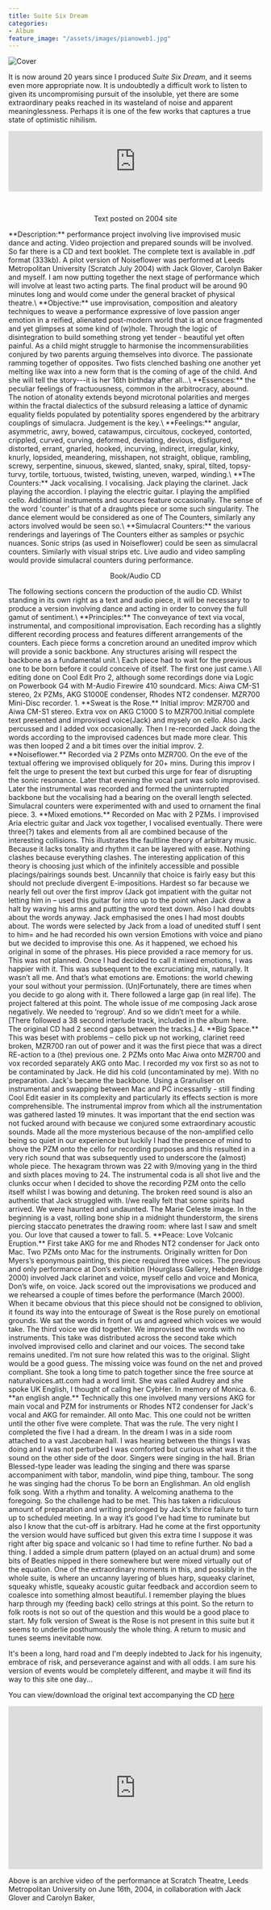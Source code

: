 ```yaml
---
title: Suite Six Dream
categories:
- Album
feature_image: "/assets/images/pianoweb1.jpg"
---
```


![Cover](/assets/images/suitesix640.jpg)


It is now around 20 years since I produced *Suite Six Dream*, and it seems even more appropriate now. It is undoubtedly a difficult work to listen to given its uncompromising pursuit of the insoluble, yet there are some extraordinary peaks reached in its wasteland of noise and apparent meaninglessness. Perhaps it is one of the few works that captures a true state of optimistic nihilism.  

<iframe style="border: 0; width: 100%; height: 120px;" src="https://bandcamp.com/EmbeddedPlayer/album=3182810470/size=large/bgcol=ffffff/linkcol=0687f5/tracklist=false/artwork=small/transparent=true/" seamless><a href="https://simonbradley.bandcamp.com/album/suite-six-dream">Suite Six Dream by Simon Bradley</a></iframe>  

<p>&nbsp;</p>
 
<p style="text-align: center;">Text posted on 2004 site</p>  **Description:** performance project involving live improvised music dance and acting. Video projection and prepared sounds will be involved. So far there is a CD and text booklet. The complete text is available in .pdf format (333kb). A pilot version of Noiseflower was performed at Leeds Metropolitan University (Scratch July 2004) with Jack Glover, Carolyn Baker and myself. I am now putting together the next stage of performance which will involve at least two acting parts. The final product will be around 90 minutes long and would come under the general bracket of physical theatre.\
**Objective:** use improvisation, composition and aleatory techniques to weave a performance expressive of love passion anger emotion in a reified, alienated post-modern world that is at once fragmented and yet glimpses at some kind of (w)hole. Through the logic of disintegration to build something strong yet tender - beautiful yet often painful. As a child might struggle to harmonise the incommensurabilities conjured by two parents arguing themselves into divorce. The passionate ramming together of opposites. Two fists clenched bashing one another yet melting like wax into a new form that is the coming of age of the child. And she will tell the story---it is her 16th birthday after all...\
**Essences:** the peculiar feelings of fractuousness, common in the arbitrocracy, abound. The notion of atonality extends beyond microtonal polarities and merges within the fractal dialectics of the subsurd releasing a lattice of dynamic equality fields populated by potentiality spores engendered by the arbitrary couplings of simulacra. Judgement is the key.\
**Feelings:** angular, asymmetric, awry, bowed, catawampus, circuitous, cockeyed, contorted, crippled, curved, curving, deformed, deviating, devious, disfigured, distorted, errant, gnarled, hooked, incurving, indirect, irregular, kinky, knurly, lopsided, meandering, misshapen, not straight, oblique, rambling, screwy, serpentine, sinuous, skewed, slanted, snaky, spiral, tilted, topsy-turvy, tortile, tortuous, twisted, twisting, uneven, warped, winding.\
**The Counters:** Jack vocalising. I vocalising. Jack playing the clarinet. Jack playing the accordion. I playing the electric guitar. I playing the amplified cello. Additional instruments and sources feature occasionally. The sense of the word 'counter' is that of a draughts piece or some such singularity. The dance element would be considered as one of The Counters, similarly any actors involved would be seen so.\
**Simulacral Counters:** the various renderings and layerings of The Counters either as samples or psychic nuances. Sonic strips (as used in Noiseflower) could be seen as simulacral counters. Similarly with visual strips etc. Live audio and video sampling would provide simulacral counters during performance.

<p style="text-align: center;">Book/Audio CD</p>
The following sections concern the production of the audio CD. Whilst standing in its own right as a text and audio piece, it will be necessary to produce a version involving dance and acting in order to convey the full gamut of sentiment.\
**Principles:** The conveyance of text via vocal, instrumental, and compositional improvisation. Each recording has a slightly different recording process and features different arrangements of the counters. Each piece forms a concretion around an unedited improv which will provide a sonic backbone. Any structures arising will respect the backbone as a fundamental unit.\
Each piece had to wait for the previous one to be born before it could conceive of itself. The first one just came.\
All editing done on Cool Edit Pro 2, although some recordings done via Logic on Powerbook G4 with M-Audio Firewire 410 soundcard. Mics: Aiwa CM-S1 stereo, 2x PZMs, AKG S1000E condenser, Rhodes NT2 condenser. MZR700 Mini-Disc recorder.
1. **Sweat is the Rose.** Initial improv: MZR700 and Aiwa CM-S1 stereo. Extra vox on AKG C1000 S to MZR700.Initial complete text presented and improvised voice(Jack) and mysely on cello. Also Jack percussed and I added vox occasionally. Then I re-recorded Jack doing the words according to the improvised cadences but made more clear. This was then looped 2 and a bit times over the initial improv.
2. **Noiseflower.** Recorded via 2 PZMs onto MZR700. On the eve of the textual offering we improvised obliquely for 20+ mins. During this improv I felt the urge to present the text but curbed this urge for fear of disrupting the sonic resonance. Later that evening the vocal part was solo improvised. Later the instrumental was recorded and formed the uninterrupted backbone but the vocalising had a bearing on the overall length selected. Simulacral counters were experimented with and used to ornament the final piece.
3. **Mixed emotions.** Recorded on Mac with 2 PZMs. I improvised Aria electric guitar and Jack vox together, I vocalised eventually. There were three(?) takes and elements from all are combined because of the interesting collisions. This illustrates the faultline theory of arbitrary music. Because it lacks tonality and rhythm it can be layered with ease. Nothing clashes because everything clashes. The interesting application of this theory is choosing just which of the infinitely accessible and possible placings/pairings sounds best. Uncannily that choice is fairly easy but this should not preclude divergent E-impositions. Hardest so far because we nearly fell out over the first improv (Jack got impatient with the guitar not letting him in – used this guitar for intro up to the point when Jack drew a halt by waving his arms and putting the word text down. Also I had doubts about the words anyway. Jack emphasised the ones I had most doubts about. The words were selected by Jack from a load of unedited stuff I sent to him= and he had recorded his own version Emotions with voice and piano but we decided to improvise this one. As it happened, we echoed his original in some of the phrases. His piece provided a race memory for us. This was not planned. Once I had decided to call it mixed emotions, I was happier with it. This was subsequent to the excruciating mix, naturally. It wasn’t all me. And that’s what emotions are. Emotions: the world chewing your soul without your permission. (Un)Fortunately, there are times when you decide to go along with it. There followed a large gap (in real life). The project faltered at this point. The whole issue of me composing Jack arose negatively. We needed to ‘regroup’. And so we didn’t meet for a while.  [There followed a 38 second interlude track, included in the album here. The original CD had 2 second gaps between the tracks.]
4. **Big Space.** This was beset with problems – cello pick up not working, clarinet reed broken, MZR700 ran out of power and it was the first piece that was a direct RE-action to a (the) previous one. 2 PZMs onto Mac Aiwa onto MZR700 and vox recorded separately AKG onto Mac. I recorded my vox first so as not to be contaminated by Jack. He did his cold (uncontaminated by me). With no preparation. Jack's became the backbone. Using a Granuliser on instrumental and swapping between Mac and PC incessantly - still finding Cool Edit easier in its complexity and particularly its effects section is more comprehensible. The instrumental improv from which all the instrumentation was gathered lasted 19 minutes. It was important that the end section was not fucked around with because we conjured some extraordinary acoustic sounds. Made all the more mysterious because of the non-amplified cello being so quiet in our experience but luckily I had the presence of mind to shove the PZM onto the cello for recording purposes and this resulted in a very rich sound that was subsequently used to underscore the (almost) whole piece. The hexagram thrown was 22 with 9/moving yang in the third and sixth places moving to 24. The instrumental coda is all shot live and the clunks occur when I decided to shove the recording PZM onto the cello itself whilst I was bowing and detuning. The broken reed sound is also an authentic that Jack struggled with. I/we really felt that some spirits had arrived. We were haunted and undaunted. The Marie Celeste image. In the beginning is a vast, rolling bone ship in a midnight thunderstorm, the sirens piercing staccato penetrates the drawing room: where last I saw and smelt you. Our love that caused a tower to fall. 
5. **Peace: Love Volcanic Eruption.** First take AKG for me and Rhodes NT2 condenser for Jack onto Mac. Two PZMs onto Mac for the instruments. Originally written for Don Myers’s eponymous painting, this piece required three voices. The previous and only performance at Don’s exhibition (Hourglass Gallery, Hebden Bridge 2000) involved Jack clarinet and voice, myself cello and voice and Monica, Don’s wife, on voice. Jack scored out the improvisations we produced and we rehearsed a couple of times before the performance (March 2000). When it became obvious that this piece should not be consigned to oblivion, it found its way into the entourage of Sweat is the Rose purely on emotional grounds. We sat the words in front of us and agreed which voices we would take. The third voice we did together. We improvised the words with no instruments. This take was distributed across the second take which involved improvised cello and clarinet and our voices. The second take remains unedited. I’m not sure how related this was to the original. Slight would be a good guess. The missing voice was found on the net and proved compliant. She took a long time to patch together since the free source at naturalvoices.att.com had a word limit. She was called Audrey and she spoke UK English, I thought of callng her CybHer. In memory of Monica.
6. **an english angle.** Technically this one involved many versions AKG for main vocal and PZM for instruments or Rhodes NT2 condenser for Jack's vocal and AKG for remainder. All onto Mac. This one could not be written until the other five were complete. That was the rule. The very night I completed the five I had a dream. In the dream I was in a side room attached to a vast Jacobean hall. I was hearing between the things I was doing and I was not perturbed I was comforted but curious what was it the sound on the other side of the door. Singers were singing in the hall. Brian Blessed-type leader was leading the singing and there was sparse accompaniment with tabor, mandolin, wind pipe thing, tambour. The song he was singing had the chorus To be born an Englishman. An old english folk song. With a rhythm and tonality. A welcoming anathema to the foregoing. So the challenge had to be met. This has taken a ridiculous amount of preparation and writing prolonged by Jack’s thrice failure to turn up to scheduled meeting. In a way it’s good I’ve had time to ruminate but also I know that the cut-off is arbitrary. Had he come at the first opportunity the version would have sufficed but given this extra time I suppose it was right after big space and volcanic so I had time to refine further. No bad a thing. I added a simple drum pattern (played on an actual drum) and some bits of Beatles nipped in there somewhere but were mixed virtually out of the equation. One of the extraordinary moments in this, and possibly in the whole suite, is where an uncanny layering of blues harp, squeaky clarinet, squeaky whistle, squeaky acoustic guitar feedback and accordion seem to coalesce into something almost beautiful. I remember playing the blues harp through my (feeding back) cello strings at this point. So the return to folk roots is not so out of the question and this would be a good place to start. My folk version of Sweat is the Rose is not present in this suite but it seems to underlie posthumously the whole thing. A return to music and tunes seems inevitable now.

It's been a long, hard road and I'm deeply indebted to Jack for his ingenuity, embrace of risk, and perseverance against and with all odds. I am sure his version of events would be completely different, and maybe it will find its way to this site one day...  

You can view/download the original text accompanying the CD
[here](https://drive.google.com/file/d/1yE8pvh7J2XDPf2-fp3T6r9Dpb6APG2nG/view?usp=drive_link) 


<div style="padding:64.06% 0 0 0;position:relative;"><iframe src="https://player.vimeo.com/video/749116097?badge=0&amp;autopause=0&amp;player_id=0&amp;app_id=58479" frameborder="0" allow="autoplay; fullscreen; picture-in-picture; clipboard-write" style="position:absolute;top:0;left:0;width:100%;height:100%;" title="Noiseflower, 2004"></iframe></div><script src="https://player.vimeo.com/api/player.js"></script>

Above is an archive video of the performance at Scratch Theatre, Leeds Metropolitan University on June 16th, 2004, in collaboration with Jack Glover and Carolyn Baker, 